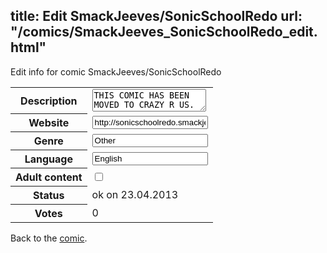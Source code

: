 title: Edit SmackJeeves/SonicSchoolRedo
url: "/comics/SmackJeeves_SonicSchoolRedo_edit.html"
---
Edit info for comic SmackJeeves/SonicSchoolRedo

<form name="comic" action="http://gaepostmail.appengine.com/comic" name="post">
<table class="comicinfo">
<tr>
<th>Description</th><td><textarea name="description">THIS COMIC HAS BEEN MOVED TO CRAZY R US.</textarea></td>
</tr>
<tr>
<th>Website</th><td><input type="text" name="url" value="http://sonicschoolredo.smackjeeves.com/comics/"/></td>
</tr>
<tr>
<th>Genre</th><td><input type="text" name="genre" value="Other"/></td>
</tr>
<tr>
<th>Language</th><td><input type="text" name="language" value="English"/></td>
</tr>
<tr>
<th>Adult content</th><td><input type="checkbox" name="adult" value="adult" /></td>
</tr>
<tr>
<th>Status</th><td>ok on 23.04.2013</td>
</tr>
<tr>
<th>Votes</th><td>0</div></td>
</tr>
</table>
</form>

Back to the [comic](/comics/SmackJeeves_SonicSchoolRedo.html).
